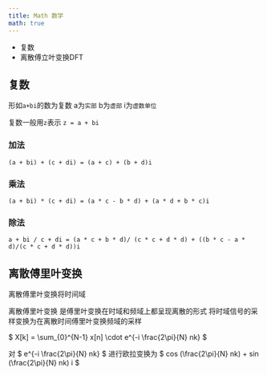 ```yaml
---
title: Math 数学
math: true
---
```


+ 复数
+ 离散傅立叶变换DFT

## 复数
形如`a+bi`的数为复数 a为`实部` b为`虚部` i为`虚数单位`

复数一般用`z`表示 `z = a + bi`

### 加法
`(a + bi) + (c + di) = (a + c) + (b + d)i`
### 乘法
`(a + bi) * (c + di) = (a * c - b * d) + (a * d + b * c)i`
### 除法
`a + bi / c + di = (a * c + b * d)/ (c * c + d * d) + ((b * c - a * d)/(c * c + d * d))i`

## 离散傅里叶变换
离散傅里叶变换将时间域

离散傅里叶变换 是傅里叶变换在时域和频域上都呈现离散的形式 将时域信号的采样变换为在离散时间傅里叶变换频域的采样

$ X[k] = \sum_{0}^{N-1} x[n] \cdot e^{-i \frac{2\pi}{N} nk}  $
 
 对 $ e^{-i \frac{2\pi}{N} nk} $ 进行欧拉变换为 $ cos (\frac{2\pi}{N} nk) + sin (\frac{2\pi}{N} nk) i $ 
